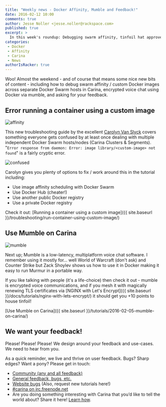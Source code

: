 ```yaml
---
title: "Weekly news - Docker Affinity, Mumble and Feedback!"
date: 2016-02-12 10:00
comments: true
author: Jesse Noller <jesse.noller@rackspace.com>
published: true
excerpt: >
  In this week's roundup: Debugging swarm affinity, tinfoil hat approved mumbling and feedback.
categories:
 - Docker
 - Affinity
 - Carina
 - News
authorIsRacker: true
---
```


Woo! Almost the weekend - and of course that means some nice new bits of content - including how to debug swarm affinity / custom Docker images across separate Docker Swarm hosts in Carina, encrypted voice chat using Docker via mumble, and asking for your feedback.

## Error running a container using a custom image

<img src="{% asset_path weekly-news/affinity.png %}" alt="affinity"/>

This new troubleshooting guide by the excellent [Carolyn Van Slyck](https://twitter.com/carolynvs) covers something everyone gets confused by at least once dealing with multiple independent Docker Swarm hosts/nodes (Carina Clusters & Segments). "`Error response from daemon: Error: image library/<custom-image> not found`" is a fairly cryptic error.

<img class="right" src="{% asset_path weekly-news/confused.gif %}" alt="confused"/>

Carolyn gives you plenty of options to fix / work around this in the tutorial including:

* Use image affinity scheduling with Docker Swarm
* Use Docker Hub (cheater!)
* Use another public Docker registry
* Use a private Docker registry

Check it out: [Running a container using a custom image]({{ site.baseurl }}/troubleshooting/run-container-using-custom-image/)

<div class="clearfix"></div>

## Use Mumble on Carina

<img class="right" src="{% asset_path weekly-news/mumble.png %}" alt="mumble"/>

Next up; Mumble is a low-latency, multiplatform voice chat software. I remember using it mostly for... well World of Warcraft (don't ask) and Counter Strike but Zack Shoylev shows us how to use it in Docker making it easy to run Murmur in a portable way.

If you like talking with people (it's a life-choice) then check it out - mumble is encrypted voice communications, and if you mesh it with magically renewing TLS certificates via [NGINX with Let's Encrypt]({{ site.baseurl }}/docs/tutorials/nginx-with-lets-encrypt/) it should get you +10 points to house tinfoil!

[Use Mumble on Carina]({{ site.baseurl }}/tutorials/2016-02-05-mumble-on-carina/)

<div class="clearfix"></div>

## We want your feedback!

Please! Please! Please! We design around your feedback and use-cases. We need to hear from you.

As a quick reminder, we live and thrive on user feedback. Bugs? Sharp edges? Want a pony? Please get in touch:

* [Community (any and all feedback)](https://community.getcarina.com/)
* [General feedback, bugs, etc.](https://github.com/getcarina/feedback)
* [Website bugs](https://github.com/getcarina/getcarina.com/issues) (Also, request new tutorials here!)
* [#carina on irc.freenode.net](https://botbot.me/freenode/carina/)
* Are you doing something interesting with Carina that you’d like to tell the world about? Share it here! <a href="https://github.com/getcarina/getcarina.com/blob/master/CONTRIBUTING.md">Learn how</a>.
